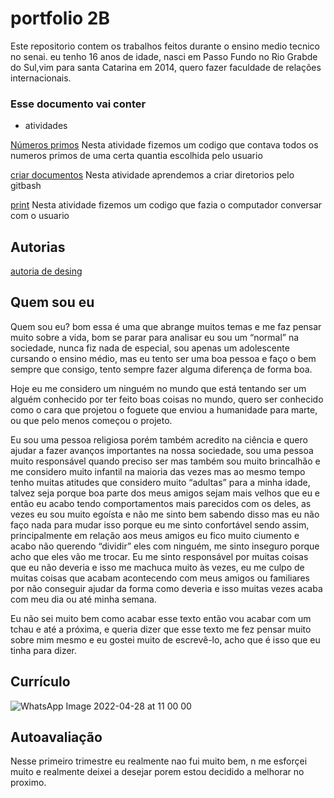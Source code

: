 # portfolio 2B
Este repositorio contem os trabalhos feitos durante o ensino medio tecnico no senai. eu tenho 16 anos de idade, nasci em Passo Fundo no Rio Grabde do Sul,vim para santa Catarina em 2014, quero fazer faculdade de relações internacionais.
### Esse documento vai conter ###
* atividades

[Números primos](https://github.com/lahs2301/portfolio2B/blob/main/n%C3%BAmeros%20primos.java])
  Nesta atividade fizemos um codigo que contava todos os numeros primos de uma certa quantia escolhida pelo usuario

[criar documentos](https://github.com/lahs2301/portfolio2B/blob/main/criar%20documentos.java])
  Nesta atividade aprendemos a criar diretorios pelo gitbash

[print](https://github.com/lahs2301/portfolio2B/blob/main/print.java])
  Nesta atividade fizemos um codigo que fazia o computador conversar com o usuario
  
## Autorias ##
[autoria de desing](https://github.com/lahs2301/portfolio2B/blob/main/autorias])

## Quem sou eu ##
 Quem sou eu? bom essa é uma que abrange muitos temas e me faz pensar muito sobre a vida, bom se parar para analisar eu sou um “normal” na sociedade, nunca fiz nada de especial, sou apenas um adolescente cursando o ensino médio, mas eu tento ser uma boa pessoa e faço o bem sempre que consigo, tento sempre fazer alguma diferença de forma boa.

   Hoje eu me considero um ninguém no mundo que está tentando ser um alguém conhecido por ter feito boas coisas no mundo, quero ser conhecido como o cara que projetou o foguete que enviou a humanidade para marte, ou que pelo menos começou o projeto.

   Eu sou uma pessoa religiosa porém também acredito na ciência e quero ajudar a fazer avanços importantes na nossa sociedade, sou uma pessoa muito responsável quando preciso ser mas também sou muito brincalhão e me considero muito infantil na maioria das vezes mas ao mesmo tempo tenho muitas atitudes que considero muito “adultas” para a minha idade, talvez seja porque boa parte dos meus amigos sejam mais velhos que eu e então eu acabo tendo comportamentos mais parecidos com os deles, as vezes eu sou muito egoísta e não me sinto bem sabendo disso mas eu não faço nada para mudar isso porque eu me sinto confortável sendo assim, principalmente em relação aos meus amigos eu fico muito ciumento e acabo não querendo “dividir” eles com ninguém, me sinto inseguro porque acho que eles vão me trocar. Eu me sinto responsável por muitas coisas que eu não deveria e isso me machuca muito às vezes, eu me culpo de muitas coisas que acabam acontecendo com meus amigos ou familiares por não conseguir ajudar da forma como deveria e isso muitas vezes acaba com meu dia ou até minha semana. 

   Eu não sei muito bem como acabar esse texto então vou acabar com um tchau e até a próxima, e queria dizer que esse texto me fez pensar muito sobre mim mesmo e eu gostei muito de escrevê-lo, acho que é isso que eu tinha para dizer.
## Currículo ##
![WhatsApp Image 2022-04-28 at 11 00 00](https://user-images.githubusercontent.com/102532494/165936857-b0827a8a-6207-41da-a623-0451b0d25255.jpeg)

## Autoavaliação ##
Nesse primeiro trimestre eu realmente nao fui muito bem, n me esforçei muito e realmente deixei a desejar porem estou decidido a melhorar no proximo.



